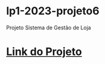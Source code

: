 # lp1-2023-projeto6
Projeto Sistema de Gestão de Loja
# [Link do Projeto](https://docs.google.com/document/d/1Urhv-Eu5dYAaQM0Zrv1x5qulNvwfK7s5U7tJtbRb6ow/edit#heading=h.gjdgxs)
<!-- Acesse o nosso [documento](https://docs.google.com/document/d/1Urhv-Eu5dYAaQM0Zrv1x5qulNvwfK7s5U7tJtbRb6ow/edit?usp=sharing) -->
